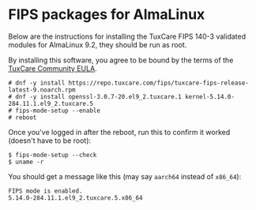 # FIPS packages for AlmaLinux

Below are the instructions for installing the TuxCare FIPS 140-3 validated modules for AlmaLinux 9.2, they should be run as root.

By installing this software, you agree to be bound by the terms of the [TuxCare Community EULA](https://tuxcare.com/wp-content/uploads/2023/09/COMMUNITY-EULA.txt).

```
# dnf -y install https://repo.tuxcare.com/fips/tuxcare-fips-release-latest-9.noarch.rpm
# dnf -y install openssl-3.0.7-20.el9_2.tuxcare.1 kernel-5.14.0-284.11.1.el9_2.tuxcare.5
# fips-mode-setup --enable
# reboot
```

Once you've logged in after the reboot, run this to confirm it worked (doesn't have to be root):

```
$ fips-mode-setup --check
$ uname -r
```

You should get a message like this (may say `aarch64` instead of `x86_64`):

```
FIPS mode is enabled.
5.14.0-284.11.1.el9_2.tuxcare.5.x86_64
```
